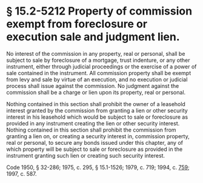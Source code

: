 # § 15.2-5212 Property of commission exempt from foreclosure or execution sale and judgment lien.

<p>No interest of the commission in any property, real or personal, shall be subject to sale by foreclosure of a mortgage, trust indenture, or any other instrument, either through judicial proceedings or the exercise of a power of sale contained in the instrument. All commission property shall be exempt from levy and sale by virtue of an execution, and no execution or judicial process shall issue against the commission. No judgment against the commission shall be a charge or lien upon its property, real or personal.</p><p>Nothing contained in this section shall prohibit the owner of a leasehold interest granted by the commission from granting a lien or other security interest in his leasehold which would be subject to sale or foreclosure as provided in any instrument creating the lien or other security interest. Nothing contained in this section shall prohibit the commission from granting a lien on, or creating a security interest in, commission property, real or personal, to secure any bonds issued under this chapter, any of which property will be subject to sale or foreclosure as provided in the instrument granting such lien or creating such security interest.</p><p>Code 1950, § 32-286; 1975, c. 295, § 15.1-1526; 1979, c. 719; 1994, c. <a href='http://lis.virginia.gov/cgi-bin/legp604.exe?941+ful+CHAP0759'>759</a>; 1997, c. 587.</p>